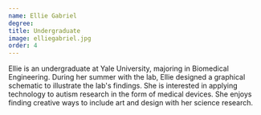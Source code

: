 ```yaml
---
name: Ellie Gabriel
degree: 
title: Undergraduate
image: elliegabriel.jpg
order: 4
---
```

Ellie is an undergraduate at Yale University, majoring in Biomedical Engineering. During her summer with the lab, Ellie designed a graphical schematic to illustrate the lab's findings. She is interested in applying technology to autism research in the form of medical devices. She enjoys finding creative ways to include art and design with her science research.